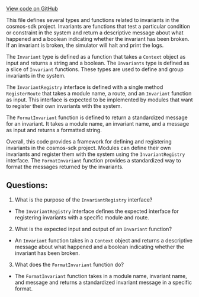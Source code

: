 [View code on GitHub](https://github.com/cosmos/cosmos-sdk.git/types/invariant.go)

This file defines several types and functions related to invariants in the cosmos-sdk project. Invariants are functions that test a particular condition or constraint in the system and return a descriptive message about what happened and a boolean indicating whether the invariant has been broken. If an invariant is broken, the simulator will halt and print the logs.

The `Invariant` type is defined as a function that takes a `Context` object as input and returns a string and a boolean. The `Invariants` type is defined as a slice of `Invariant` functions. These types are used to define and group invariants in the system.

The `InvariantRegistry` interface is defined with a single method `RegisterRoute` that takes a module name, a route, and an `Invariant` function as input. This interface is expected to be implemented by modules that want to register their own invariants with the system.

The `FormatInvariant` function is defined to return a standardized message for an invariant. It takes a module name, an invariant name, and a message as input and returns a formatted string.

Overall, this code provides a framework for defining and registering invariants in the cosmos-sdk project. Modules can define their own invariants and register them with the system using the `InvariantRegistry` interface. The `FormatInvariant` function provides a standardized way to format the messages returned by the invariants.
## Questions: 
 1. What is the purpose of the `InvariantRegistry` interface?
- The `InvariantRegistry` interface defines the expected interface for registering invariants with a specific module and route.

2. What is the expected input and output of an `Invariant` function?
- An `Invariant` function takes in a `Context` object and returns a descriptive message about what happened and a boolean indicating whether the invariant has been broken.

3. What does the `FormatInvariant` function do?
- The `FormatInvariant` function takes in a module name, invariant name, and message and returns a standardized invariant message in a specific format.
